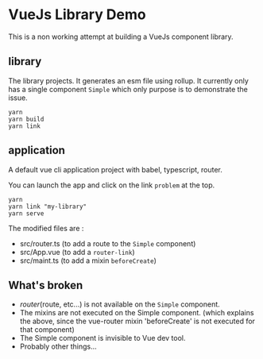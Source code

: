 # VueJs Library Demo

This is a non working attempt at building a VueJs component library.


## library

The library projects. It generates an esm file using rollup.
It currently only has a single component `Simple` which only purpose is to demonstrate the issue.

```
yarn
yarn build
yarn link
```

## application

A default vue cli application project with babel, typescript, router.

You can launch the app and click on the link `problem` at the top.

```
yarn
yarn link "my-library"
yarn serve
```

The modified files are :

- src/router.ts (to add a route to the `Simple` component)
- src/App.vue (to add a `router-link`)
- src/maint.ts (to add a mixin `beforeCreate`)


##  What's broken

- $router ($route, etc...) is not available on the `Simple` component.
- The mixins are not executed on the Simple component. (which explains the above, since the vue-router mixin 'beforeCreate' is not executed for that component)
- The Simple component is invisible to Vue dev tool.
- Probably other things...

